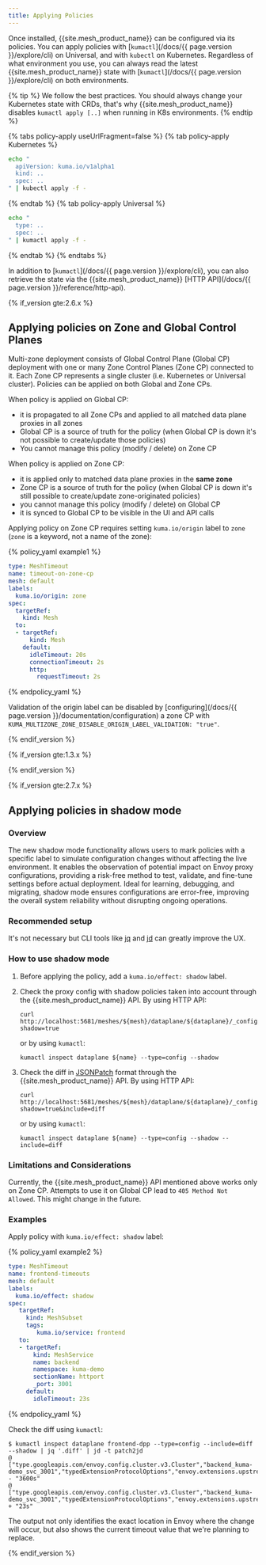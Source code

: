 ```yaml
---
title: Applying Policies
---
```


Once installed, {{site.mesh_product_name}} can be configured via its policies. 
You can apply policies with [`kumactl`](/docs/{{ page.version }}/explore/cli) on Universal, and with `kubectl` on Kubernetes. 
Regardless of what environment you use, you can always read the latest {{site.mesh_product_name}} state with [`kumactl`](/docs/{{ page.version }}/explore/cli) on both environments.

{% tip %}
We follow the best practices. You should always change your Kubernetes state with CRDs, that's why {{site.mesh_product_name}} disables `kumactl apply [..]` when running in K8s environments.
{% endtip %}

{% tabs policy-apply useUrlFragment=false %}
{% tab policy-apply Kubernetes %}

```sh
echo "
  apiVersion: kuma.io/v1alpha1
  kind: ..
  spec: ..
" | kubectl apply -f -
```

{% endtab %}
{% tab policy-apply Universal %}

```sh
echo "
  type: ..
  spec: ..
" | kumactl apply -f -
```

{% endtab %}
{% endtabs %}

In addition to [`kumactl`](/docs/{{ page.version }}/explore/cli), you can also retrieve the state via the {{site.mesh_product_name}} [HTTP API](/docs/{{ page.version }}/reference/http-api).

{% if_version gte:2.6.x %}

## Applying policies on Zone and Global Control Planes

Multi-zone deployment consists of Global Control Plane (Global CP) deployment with one or many Zone Control Planes (Zone CP) connected to it.
Each Zone CP represents a single cluster (i.e. Kubernetes or Universal cluster). 
Policies can be applied on both Global and Zone CPs.

When policy is applied on Global CP:
* it is propagated to all Zone CPs and applied to all matched data plane proxies in all zones
* Global CP is a source of truth for the policy (when Global CP is down it's not possible to create/update those policies)
* You cannot manage this policy (modify / delete) on Zone CP

When policy is applied on Zone CP:
* it is applied only to matched data plane proxies in the **same zone**
* Zone CP is a source of truth for the policy (when Global CP is down it's still possible to create/update zone-originated policies)
* you cannot manage this policy (modify / delete) on Global CP
* it is synced to Global CP to be visible in the UI and API calls

Applying policy on Zone CP requires setting `kuma.io/origin` label to `zone` (`zone` is a keyword, not a name of the zone):

{% policy_yaml example1 %}
```yaml
type: MeshTimeout
name: timeout-on-zone-cp
mesh: default
labels:
  kuma.io/origin: zone
spec:
  targetRef:
    kind: Mesh
  to:
  - targetRef:
      kind: Mesh
    default:
      idleTimeout: 20s
      connectionTimeout: 2s
      http:
        requestTimeout: 2s
```
{% endpolicy_yaml %}

Validation of the origin label can be disabled by [configuring](/docs/{{ page.version }}/documentation/configuration) a zone CP with `KUMA_MULTIZONE_ZONE_DISABLE_ORIGIN_LABEL_VALIDATION: "true"`.

{% endif_version %}

{% if_version gte:1.3.x %}

{% endif_version %}

{% if_version gte:2.7.x %}

## Applying policies in shadow mode

### Overview

The new shadow mode functionality allows users to mark policies with a specific label to simulate configuration changes
without affecting the live environment. 
It enables the observation of potential impact on Envoy proxy configurations, providing a risk-free method to test, 
validate, and fine-tune settings before actual deployment. 
Ideal for learning, debugging, and migrating, shadow mode ensures configurations are error-free, 
improving the overall system reliability without disrupting ongoing operations.

### Recommended setup

It's not necessary but CLI tools like [jq](https://jqlang.github.io/jq/) and [jd](https://github.com/josephburnett/jd) can greatly improve the UX.

### How to use shadow mode 

1. Before applying the policy, add a `kuma.io/effect: shadow` label.

2. Check the proxy config with shadow policies taken into account through the {{site.mesh_product_name}} API. By using HTTP API:
    ```shell
    curl http://localhost:5681/meshes/${mesh}/dataplane/${dataplane}/_config?shadow=true
    ```
    or by using `kumactl`:
    ```shell
    kumactl inspect dataplane ${name} --type=config --shadow
    ```

3. Check the diff in [JSONPatch](https://jsonpatch.com/) format through the {{site.mesh_product_name}} API. By using HTTP API:
    ```shell
    curl http://localhost:5681/meshes/${mesh}/dataplane/${dataplane}/_config?shadow=true&include=diff
    ```
   or by using `kumactl`:
    ```shell
    kumactl inspect dataplane ${name} --type=config --shadow --include=diff
    ```

### Limitations and Considerations

Currently, the {{site.mesh_product_name}} API mentioned above works only on Zone CP. 
Attempts to use it on Global CP lead to `405 Method Not Allowed`. 
This might change in the future.

### Examples 

Apply policy with `kuma.io/effect: shadow` label:

{% policy_yaml example2 %}
```yaml
type: MeshTimeout
name: frontend-timeouts
mesh: default
labels:
  kuma.io/effect: shadow
spec:
   targetRef:
     kind: MeshSubset
     tags:
        kuma.io/service: frontend
   to:
   - targetRef:
       kind: MeshService
       name: backend
       namespace: kuma-demo
       sectionName: httport
       _port: 3001
     default:
       idleTimeout: 23s
```
{% endpolicy_yaml %}

Check the diff using `kumactl`:

```shell
$ kumactl inspect dataplane frontend-dpp --type=config --include=diff --shadow | jq '.diff' | jd -t patch2jd
@ ["type.googleapis.com/envoy.config.cluster.v3.Cluster","backend_kuma-demo_svc_3001","typedExtensionProtocolOptions","envoy.extensions.upstreams.http.v3.HttpProtocolOptions","commonHttpProtocolOptions","idleTimeout"]
- "3600s"
@ ["type.googleapis.com/envoy.config.cluster.v3.Cluster","backend_kuma-demo_svc_3001","typedExtensionProtocolOptions","envoy.extensions.upstreams.http.v3.HttpProtocolOptions","commonHttpProtocolOptions","idleTimeout"]
+ "23s"
```

The output not only identifies the exact location in Envoy where the change will occur, but also shows the current timeout value that we're planning to replace.

{% endif_version %}
